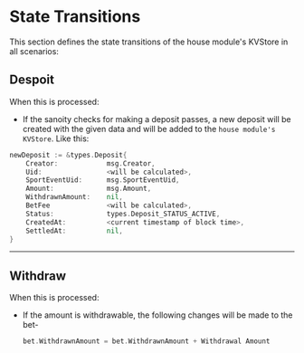 # **State Transitions**

This section defines the state transitions of the house module's KVStore in all scenarios:

## **Despoit**

When this is processed:

- If the sanoity checks for making a deposit passes, a new deposit will be created with the given data and will be added to the `house module's KVStore`. Like this:

```go
newDeposit := &types.Deposit{
    Creator:            msg.Creator,
    Uid:                <will be calculated>,
    SportEventUid:      msg.SportEventUid,
    Amount:             msg.Amount,
    WithdrawnAmount:    nil,
    BetFee              <will be calculated>,
    Status:             types.Deposit_STATUS_ACTIVE,
    CreatedAt:          <current timestamp of block time>,
    SettledAt:          nil,
}
```

---

## **Withdraw**

When this  is processed:

- If the amount is withdrawable, the following changes will be made to the bet-

    ```go
    bet.WithdrawnAmount = bet.WithdrawnAmount + Withdrawal Amount
    ```
